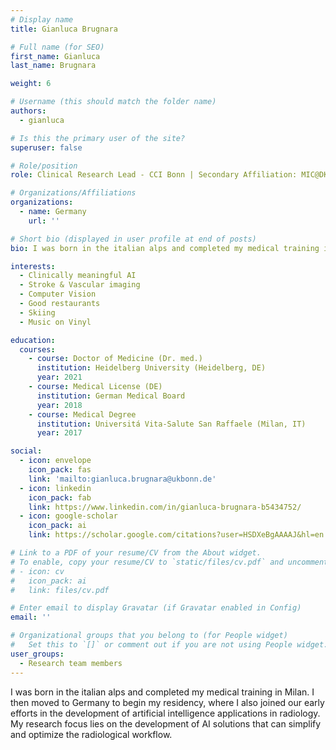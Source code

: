 ```yaml
---
# Display name
title: Gianluca Brugnara

# Full name (for SEO)
first_name: Gianluca
last_name: Brugnara

weight: 6

# Username (this should match the folder name)
authors:
  - gianluca

# Is this the primary user of the site?
superuser: false

# Role/position
role: Clinical Research Lead - CCI Bonn | Secondary Affiliation: MIC@DKFZ Heidelberg

# Organizations/Affiliations
organizations:
  - name: Germany
    url: ''

# Short bio (displayed in user profile at end of posts)
bio: I was born in the italian alps and completed my medical training in Milan. I then moved to Germany to begin my residency, where I also joined our early efforts in the development of artificial intelligence applications in radiology. My research focus lies on the development of AI solutions that can simplify and optimize the radiological workflow.

interests:
  - Clinically meaningful AI
  - Stroke & Vascular imaging
  - Computer Vision
  - Good restaurants
  - Skiing
  - Music on Vinyl

education:
  courses:
    - course: Doctor of Medicine (Dr. med.)
      institution: Heidelberg University (Heidelberg, DE)
      year: 2021
    - course: Medical License (DE)
      institution: German Medical Board
      year: 2018
    - course: Medical Degree
      institution: Universitá Vita-Salute San Raffaele (Milan, IT)
      year: 2017

social:
  - icon: envelope
    icon_pack: fas
    link: 'mailto:gianluca.brugnara@ukbonn.de'
  - icon: linkedin
    icon_pack: fab
    link: https://www.linkedin.com/in/gianluca-brugnara-b5434752/
  - icon: google-scholar
    icon_pack: ai
    link: https://scholar.google.com/citations?user=HSDXeBgAAAAJ&hl=en

# Link to a PDF of your resume/CV from the About widget.
# To enable, copy your resume/CV to `static/files/cv.pdf` and uncomment the lines below.
# - icon: cv
#   icon_pack: ai
#   link: files/cv.pdf

# Enter email to display Gravatar (if Gravatar enabled in Config)
email: ''

# Organizational groups that you belong to (for People widget)
#   Set this to `[]` or comment out if you are not using People widget.
user_groups:
  - Research team members
---
```


I was born in the italian alps and completed my medical training in Milan. I then moved to Germany to begin my residency, where I also joined our early efforts in the development of artificial intelligence applications in radiology. My research focus lies on the development of AI solutions that can simplify and optimize the radiological workflow.
